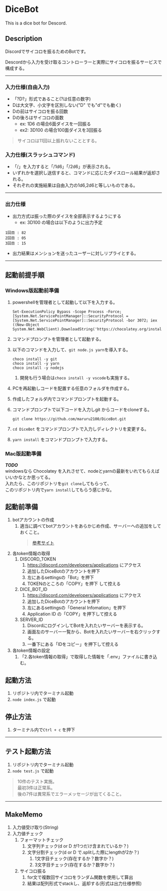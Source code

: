# DiceBot
This is a dice bot for Descord.
## Description
  Discordでサイコロを振るためのBotです。

  Descordから入力を受け取るコントローラーと実際にサイコロを振るサービスで構成する。

---
  ### 入力仕様(自由入力)
  - 「?D?」形式であること(?は任意の数字)
  - Dは大文字、小文字を区別しない("D" でも"d"でも動く)
  - Dの前はサイコロを振る回数
  - Dの後ろはサイコロの面数
    - ex: 1D6 の場合6面ダイスを一回振る
    - ex2: 3D100 の場合100面ダイスを3回振る
  > サイコロは11回以上振れないこととする。
  
  ### 入力仕様(スラッシュコマンド)
  - 「/」を入力すると「/1d6」「/2d6」が表示される。
  - いずれかを選択し送信すると、コマンドに応じたダイスロール結果が返却される。
  - それぞれの実施結果は自由入力の1d6,2d6と等しいものである。

---
### 出力仕様
  - 出力方式は振った際のダイスを全部表示するようにする
    - ex: 3D100 の場合は以下のように出力予定
```
1回目 : 82
2回目 : 05
3回目 : 15
```

- 出力結果はメンションを送ったユーザーに対しリプライとする。

---

## 起動前提手順

### Windows版起動前準備

1. powershellを管理者として起動して以下を入力する。
    ```
    Set-ExecutionPolicy Bypass -Scope Process -Force; [System.Net.ServicePointManager]::SecurityProtocol = [System.Net.ServicePointManager]::SecurityProtocol -bor 3072; iex ((New-Object System.Net.WebClient).DownloadString('https://chocolatey.org/install.ps1'))
    ```
    
1. コマンドプロンプトを管理者として起動する。
1. 以下のコマンドを入力して、`git node.js yarn`を導入する。
    ```
    choco install -y git
    choco install -y yarn
    choco install -y nodejs
    ```
    1. 開発も行う場合は`choco install -y vscode`も実施する。
1. PCを再起動しコードを配置する任意のフォルダを作成する。
1. 作成したフォルダ内でコマンドプロンプトを起動する。
1. コマンドプロンプトで以下コードを入力しgit からコードをcloneする。
    ```
    git clone https://github.com/maruru2100/DiceBot.git
    ```
1. `cd DiceBot` をコマンドプロンプトで入力しディレクトリを変更する。
1. `yarn install` をコマンドプロンプトで入力する。

### Mac版起動準備

***TODO***  
windowsなら Chocolatey を入れさせて、nodeとyarnの最新をいれてもらえばいいかなとか思ってる。  
入れたら、このリポジトリを`git clone`してもらって、  
このリポジトリ内で`yarn install`してもらう感じかな。

## 起動前準備
1. botアカウントの作成
    1. 適当に調べてbotアカウントをあらかじめ作成、サーバーへの追加をしておくこと。
        > [参考サイト](https://qiita.com/yuto0214w/items/1ecee25efca6b5b7445b)
1. 各token情報の取得
    1. DISCORD_TOKEN
        1. https://discord.com/developers/applications にアクセス
        1. 追加したDiceBotのアカウントを押下
        1. 左にあるsettingsの「Bot」を押下
        1. TOKENのところの「COPY」を押下 して控える
    1. DICE_BOT_ID
        1. https://discord.com/developers/applications にアクセス
        1. 追加したDiceBotのアカウントを押下
        1. 左にあるsettingsの「General Infomation」を押下
        1. Application ID の「COPY」を押下して控える
    1. SERVER_ID
        1. DiscordにログインしてBotを入れたいサーバーを表示する。
        1. 画面左のサーバー一覧から、Botを入れたいサーバーを右クリックする。
        1. 一番下にある「IDをコピー」を押下して控える
1. 各token情報の設定
    1. 「2.各token情報の取得」で取得した情報を「.env」ファイルに書き込む。


## 起動方法
1. リポジトリ内でターミナル起動
2. `node index.js` で起動

## 停止方法
1. ターミナル内で`Ctrl + c` を押下

---

## テスト起動方法
1. リポジトリ内でターミナル起動
2. `node test.js` で起動

>10件のテスト実施。  
>最初3件は正常系。  
>後の7件は異常系でエラーメッセージが出てくること。

---
## MakeMemo

1. 入力値受け取り(String)
2. 入力値チェック
   1. フォーマットチェック
      1. 文字列チェック(d or D が1つだけ含まれているか？)
      2. 文字分割チェック(d or D で.splitした際にlengthが2か？)
         1. 1文字目チェック(存在するか？数字か？)
         2. 3文字目チェック(存在するか？数字か？)
   2. サイコロ振る
      1. for文で複数回サイコロをランダム関数を使用して算出
      2. 結果は配列形式でstackし、返却する(形式は出力仕様参照)